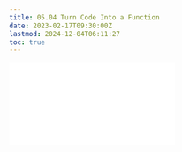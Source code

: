 ```yaml
---
title: 05.04 Turn Code Into a Function
date: 2023-02-17T09:30:00Z
lastmod: 2024-12-04T06:11:27
toc: true
---
```


![Link to included file content](../../../../arduino/turn-code-into-a-function.md)
